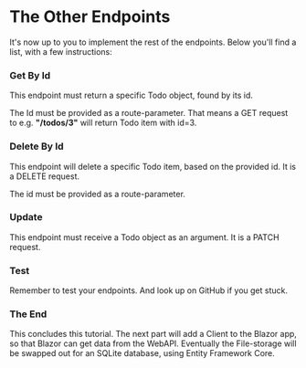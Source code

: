 # The Other Endpoints

It's now up to you to implement the rest of the endpoints. Below you'll find a list, with a few instructions:

### Get By Id
This endpoint must return a specific Todo object, found by its id. 

The Id must be provided as a route-parameter. That means a GET request to e.g. **"/todos/3"** will return Todo item with id=3.

### Delete By Id
This endpoint will delete a specific Todo item, based on the provided id. It is a DELETE request.

The id must be provided as a route-parameter. 

### Update
This endpoint must receive a Todo object as an argument. It is a PATCH request.

### Test

Remember to test your endpoints. And look up on GitHub if you get stuck.

### The End

This concludes this tutorial. The next part will add a Client to the Blazor app, so that Blazor can get data from the WebAPI. Eventually the File-storage will be swapped out for an SQLite database, using Entity Framework Core.